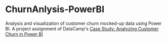 # ChurnAnlysis-PowerBI
Analysis and visualization of customer churn mocked-up data using Power BI. A project assignment of DataCamp's [Case Study: Analyzing Customer Churn in Power BI](https://www.datacamp.com/courses/case-study-analyzing-customer-churn-in-power-bi)
